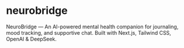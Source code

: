 # neurobridge
NeuroBridge — An AI-powered mental health companion for journaling, mood tracking, and supportive chat. Built with Next.js, Tailwind CSS, OpenAI &amp; DeepSeek.
